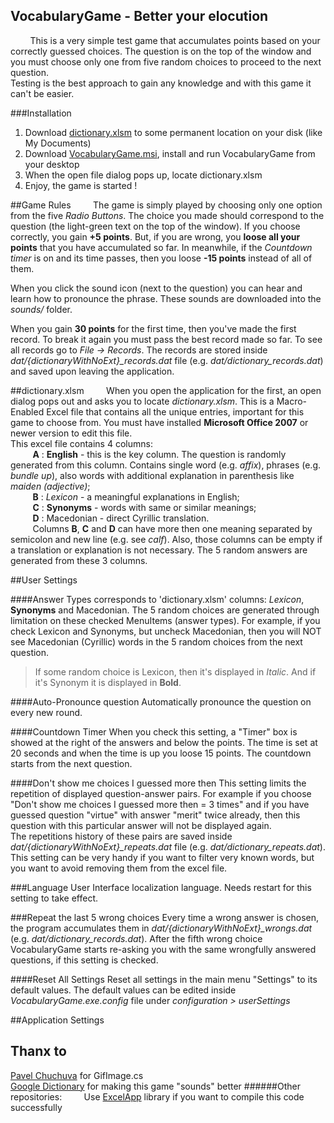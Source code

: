 VocabularyGame - Better your elocution
-----------------------------------------------------
&nbsp;&nbsp;&nbsp;&nbsp;&nbsp;&nbsp;&nbsp;&nbsp;This is a very simple test game that accumulates points based on your correctly guessed choices. The question is on the top of the window and you must choose only one from five random choices to proceed to the next question.  
Testing is the best approach to gain any knowledge and with this game it can't be easier.

###Installation
1. Download [dictionary.xlsm](dictionary.xlsm?raw=true) to some permanent location on your disk (like My Documents)
2. Download [VocabularyGame.msi](/VocabularyGame.msi?raw=true), install and run VocabularyGame from your desktop
3. When the open file dialog pops up, locate dictionary.xlsm
4. Enjoy, the game is started !

##Game Rules
&nbsp;&nbsp;&nbsp;&nbsp;&nbsp;&nbsp;&nbsp;&nbsp;The game is simply played by choosing only one option from the five *Radio Buttons*. The choice you made should correspond to the question (the light-green text on the top of the window). If you choose correctly, you gain **+5 points**. But, if you are wrong, you **loose all your points** that you have accumulated so far. In meanwhile, if the *Countdown timer* is on and its time passes, then you loose **-15 points** instead of all of them.
 
When you click the sound icon (next to the question) you can hear and learn how to pronounce the phrase. These sounds are downloaded into the *sounds/* folder.
 
When you gain **30 points** for the first time, then you've made the first record. To break it again you must pass the best record made so far. To see all records go to *File -> Records*. The records are stored inside *dat/{dictionaryWithNoExt}_records.dat* file (e.g. *dat/dictionary_records.dat*) and saved upon leaving the application.

##dictionary.xlsm
&nbsp;&nbsp;&nbsp;&nbsp;&nbsp;&nbsp;&nbsp;&nbsp;When you open the application for the first, an open dialog pops out and asks you to locate *dictionary.xlsm*. This is a Macro-Enabled Excel file that contains all the unique entries, important for this game to choose from. You must have installed **Microsoft Office 2007** or newer version to edit this file.  
This excel file contains 4 columns:  
&nbsp;&nbsp;&nbsp;&nbsp;&nbsp;&nbsp;&nbsp;&nbsp; **A** : **English** - this is the key column. The question is randomly generated from this column. Contains single word (e.g. *affix*), phrases (e.g. *bundle up*), also words with additional explanation in parenthesis like *maiden (adjective)*;  
&nbsp;&nbsp;&nbsp;&nbsp;&nbsp;&nbsp;&nbsp;&nbsp; **B** : *Lexicon* - a meaningful explanations in English;  
&nbsp;&nbsp;&nbsp;&nbsp;&nbsp;&nbsp;&nbsp;&nbsp; **C** : **Synonyms** - words with same or similar meanings;  
&nbsp;&nbsp;&nbsp;&nbsp;&nbsp;&nbsp;&nbsp;&nbsp; **D** : Macedonian - direct Cyrillic translation.  
&nbsp;&nbsp;&nbsp;&nbsp;&nbsp;&nbsp;&nbsp;&nbsp; Columns **B**, **C** and **D** can have more then one meaning separated by semicolon and new line (e.g. see *calf*). Also, those columns can be empty if a translation or explanation is not necessary. The 5 random answers are generated from these 3 columns. 

##User Settings

####Answer Types
corresponds to 'dictionary.xlsm' columns: *Lexicon*, **Synonyms** and Macedonian. The 5 random choices are generated through limitation on these checked MenuItems (answer types). For example, if you check Lexicon and Synonyms, but uncheck Macedonian, then you will NOT see Macedonian (Cyrillic) words in the 5 random choices from the next question.
>If some random choice is Lexicon, then it's displayed in *Italic*. And if it's Synonym it is displayed in **Bold**.

####Auto-Pronounce question
Automatically pronounce the question on every new round.

####Countdown Timer
When you check this setting, a "Timer" box is showed at the right of the answers and below the points. The time is set at 20 seconds and when the time is up you loose 15 points. The countdown starts from the next question.

####Don't show me choices I guessed more then
This setting limits the repetition of displayed question-answer pairs. For example if you choose "Don't show me choices I guessed more then = 3 times" and if you have guessed question "virtue" with answer "merit" twice already, then this question with this particular answer will not be displayed again.  
The repetitions history of these pairs are saved inside *dat/{dictionaryWithNoExt}_repeats.dat* file (e.g. *dat/dictionary_repeats.dat*).  
This setting can be very handy if you want to filter very known words, but you want to avoid removing them from the excel file.

###Language
User Interface localization language. Needs restart for this setting to take effect.

###Repeat the last 5 wrong choices
Every time a wrong answer is chosen, the program accumulates them in *dat/{dictionaryWithNoExt}_wrongs.dat* (e.g. *dat/dictionary_records.dat*). After the fifth wrong choice VocabularyGame starts re-asking you with the same wrongfully answered questions, if this setting is checked.

####Reset All Settings
Reset all settings in the main menu "Settings" to its default values. The default values can be edited inside *VocabularyGame.exe.config* file under *configuration > userSettings*

##Application Settings


Thanx to
------------
[Pavel Chuchuva](http://stackoverflow.com/a/1134340) for GifImage.cs  
[Google Dictionary](http://en.wikipedia.org/wiki/Google_Dictionary) for making this game "sounds" better
######Other repositories:
&nbsp;&nbsp;&nbsp;&nbsp;&nbsp;&nbsp;&nbsp;&nbsp;Use [ExcelApp](../../../ExcelApp) library if you want to compile this code successfully
